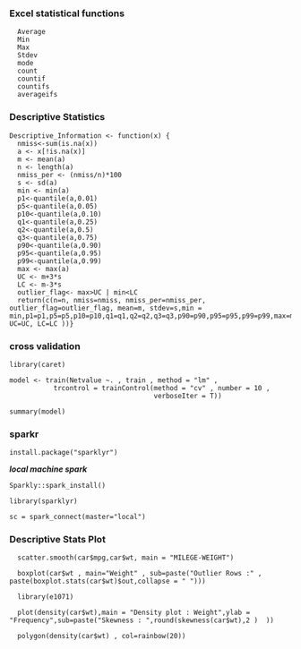    ### Excel statistical functions 
   
      Average
      Min 
      Max
      Stdev
      mode
      count
      countif
      countifs
      averageifs
   
   
   ### Descriptive Statistics

    Descriptive_Information <- function(x) {
      nmiss<-sum(is.na(x))
      a <- x[!is.na(x)]
      m <- mean(a)
      n <- length(a)
      nmiss_per <- (nmiss/n)*100
      s <- sd(a)
      min <- min(a)
      p1<-quantile(a,0.01)
      p5<-quantile(a,0.05)
      p10<-quantile(a,0.10)
      q1<-quantile(a,0.25)
      q2<-quantile(a,0.5)
      q3<-quantile(a,0.75)
      p90<-quantile(a,0.90)
      p95<-quantile(a,0.95)
      p99<-quantile(a,0.99)
      max <- max(a)
      UC <- m+3*s
      LC <- m-3*s
      outlier_flag<- max>UC | min<LC
      return(c(n=n, nmiss=nmiss, nmiss_per=nmiss_per, outlier_flag=outlier_flag, mean=m, stdev=s,min = min,p1=p1,p5=p5,p10=p10,q1=q1,q2=q2,q3=q3,p90=p90,p95=p95,p99=p99,max=max, UC=UC, LC=LC ))}

   ### cross validation
    library(caret)

    model <- train(Netvalue ~. , train , method = "lm" , 
               trcontrol = trainControl(method = "cv" , number = 10 ,
                                        verboseIter = T))

    summary(model)

   ### sparkr

    install.package("sparklyr")
    
   __*local machine spark*__

    Sparkly::spark_install() 

    library(sparklyr)

    sc = spark_connect(master="local")

   ### Descriptive Stats Plot
      
      scatter.smooth(car$mpg,car$wt, main = "MILEGE-WEIGHT")

      boxplot(car$wt , main="Weight" , sub=paste("Outlier Rows :" , paste(boxplot.stats(car$wt)$out,collapse = " ")))

      library(e1071)

      plot(density(car$wt),main = "Density plot : Weight",ylab = "Frequency",sub=paste("Skewness : ",round(skewness(car$wt),2 )  ))

      polygon(density(car$wt) , col=rainbow(20))
